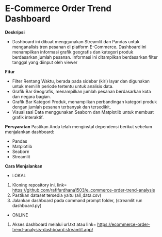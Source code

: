 # E-Commerce Order Trend Dashboard

**Deskripsi**
- Dashboard ini dibuat menggunakan Streamlit dan Pandas untuk menganalisis tren pesanan di platform E-Commerce. Dashboard ini menampilkan informasi grafik geografis dan kategori produk berdasarkan jumlah pesanan. Informasi ini ditampilkan berdasarkan filter tanggal yang diinput oleh viewer

**Fitur**
- Filter Rentang Waktu, berada pada sidebar (kiri) layar dan digunakan untuk memilih periode tertentu untuk analisis data.
- Grafik Bar Geografis, menampilkan jumlah pesanan berdasarkan kota dan negara bagian.
- Grafik Bar Kategori Produk, menampilkan perbandingan kategori produk dengan jumlah pesanan terbanyak dan tersedikit.
- Visualisasi Data menggunakan Seaborn dan Matplotlib untuk membuat grafik interaktif.

**Persyaratan**
Pastikan Anda telah menginstal dependensi berikut sebelum menjalankan dashboard:
- Pandas
- Matplotlib
- Seaborn
- Streamlit

**Cara Menjalankan**
- LOKAL
1. Kloning repository ini, link= https://github.com/rafifardhana1503/e_commerce-order-trend-analysis
2. Pastikan dataset tersedia yaitu (all_data.csv)
3. Jalankan dashboard pada command prompt folder, (streamlit run dashboard.py)

- ONLINE
1. Akses dashboard melalui url.txt atau link= https://ecommerce-order-trend-analysis-dashboard.streamlit.app/

